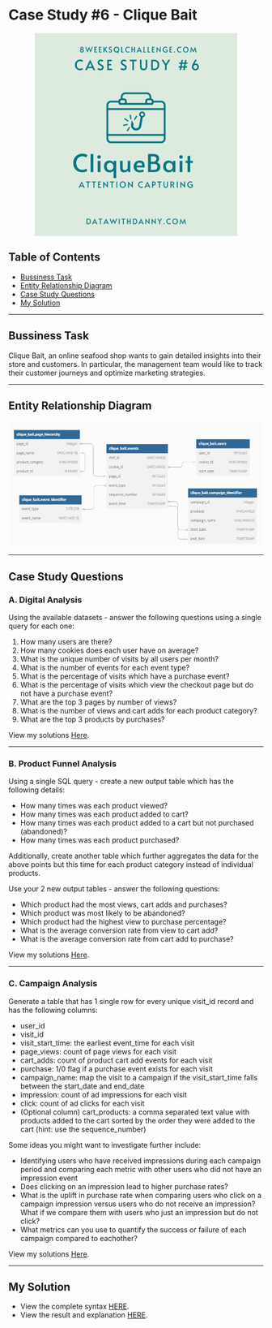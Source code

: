 # Case Study #6 - Clique Bait
<p align="center">
<img src="https://github.com/RuthyYao/8-Weeks-SQL-Challenge/blob/main/images/6.png" align="center" width="400" height="400" >
  
## Table of Contents
* [Bussiness Task](#bussiness-task)
* [Entity Relationship Diagram](#entity-relationship-diagram)
* [Case Study Questions](#case-study-questions)
* [My Solution](#my-solution)

---
## Bussiness Task
Clique Bait, an online seafood shop wants to gain detailed insights into their store and customers. In particular, the management team would like to track their customer journeys and optimize marketing strategies.

---
## Entity Relationship Diagram
<p align="center">
<img src="https://github.com/RuthyYao/8-Weeks-SQL-Challenge/blob/main/images/case-study-6-erd.PNG" align="center" width="500" height="250" >

---
## Case Study Questions
### A. Digital Analysis

Using the available datasets - answer the following questions using a single query for each one:

1. How many users are there?
2. How many cookies does each user have on average?
3. What is the unique number of visits by all users per month?
4. What is the number of events for each event type?
5. What is the percentage of visits which have a purchase event?
6. What is the percentage of visits which view the checkout page but do not have a purchase event?
7. What are the top 3 pages by number of views?
8. What is the number of views and cart adds for each product category?
9. What are the top 3 products by purchases?

View my solutions [Here](https://github.com/RuthyYao/8-Weeks-SQL-Challenge/blob/main/Case%20Study%20%236%20-%20Clique%20Bait/Solutions/A.%20Digital%20Analysis.md).

---
### B. Product Funnel Analysis

Using a single SQL query - create a new output table which has the following details:

* How many times was each product viewed?
* How many times was each product added to cart?
* How many times was each product added to a cart but not purchased (abandoned)?
* How many times was each product purchased?
  
Additionally, create another table which further aggregates the data for the above points but this time for each product category instead of individual products.

Use your 2 new output tables - answer the following questions:

* Which product had the most views, cart adds and purchases?
* Which product was most likely to be abandoned?
* Which product had the highest view to purchase percentage?
* What is the average conversion rate from view to cart add?
* What is the average conversion rate from cart add to purchase?

View my solutions [Here](https://github.com/RuthyYao/8-Weeks-SQL-Challenge/blob/main/Case%20Study%20%236%20-%20Clique%20Bait/Solutions/B.%20Product%20Funnel%20Analysis.md).

---
### C. Campaign Analysis

Generate a table that has 1 single row for every unique visit_id record and has the following columns:

* user_id
* visit_id
* visit_start_time: the earliest event_time for each visit
* page_views: count of page views for each visit
* cart_adds: count of product cart add events for each visit
* purchase: 1/0 flag if a purchase event exists for each visit
* campaign_name: map the visit to a campaign if the visit_start_time falls between the start_date and end_date
* impression: count of ad impressions for each visit
* click: count of ad clicks for each visit
* (Optional column) cart_products: a comma separated text value with products added to the cart sorted by the order they were added to the cart (hint: use the sequence_number)

Some ideas you might want to investigate further include:

* Identifying users who have received impressions during each campaign period and comparing each metric with other users who did not have an impression event
* Does clicking on an impression lead to higher purchase rates?
* What is the uplift in purchase rate when comparing users who click on a campaign impression versus users who do not receive an impression? What if we compare them with users who just an impression but do not click?
* What metrics can you use to quantify the success or failure of each campaign compared to eachother?

View my solutions [Here](https://github.com/RuthyYao/8-Weeks-SQL-Challenge/blob/main/Case%20Study%20%236%20-%20Clique%20Bait/Solutions/C.%20%20Campaign%20Analysis.md).

---
## My Solution
* View the complete syntax [HERE](https://github.com/RuthyYao/8-Weeks-SQL-Challenge/tree/main/Case%20Study%20%236%20-%20Clique%20Bait/Syntax).
* View the result and explanation [HERE](https://github.com/RuthyYao/8-Weeks-SQL-Challenge/tree/main/Case%20Study%20%236%20-%20Clique%20Bait/Solutions).
